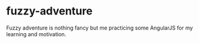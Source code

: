 fuzzy-adventure
===============

Fuzzy adventure is nothing fancy but me practicing some AngularJS for my learning and motivation.

